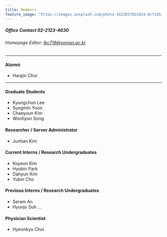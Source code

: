 ```yaml
---
title: Members
feature_image: "https://images.unsplash.com/photo-1622037022824-0c71d511ef3c?ixlib=rb-1.2.1&ixid=MnwxMjA3fDB8MHxwaG90by1wYWdlfHx8fGVufDB8fHx8&auto=format&fit=crop&w=1470&q=80"
---
```


##### Office Contact 02-2123-4630
###### Homepage Editor: lkc719@yonsei.ac.kr
---

#### Alumni
* Hwajin Choi

---

#### Graduate Students
* Kyungchun Lee
* Sungmin Yoon
* Chaeyoun Kim
* Woohyun Song

#### Researcher / Server Administrator
* Junhan Kim

#### Current Interns / Research Undergraduates
* Koyeon Kim
* Hyobin Park
* Dahyun Kim
* Yubin Cho

#### Previous Interns / Research Undergraduates
* Seram An
* Hyunjo Suh
...

#### Physician Scientist
* Hyeonkyu Choi